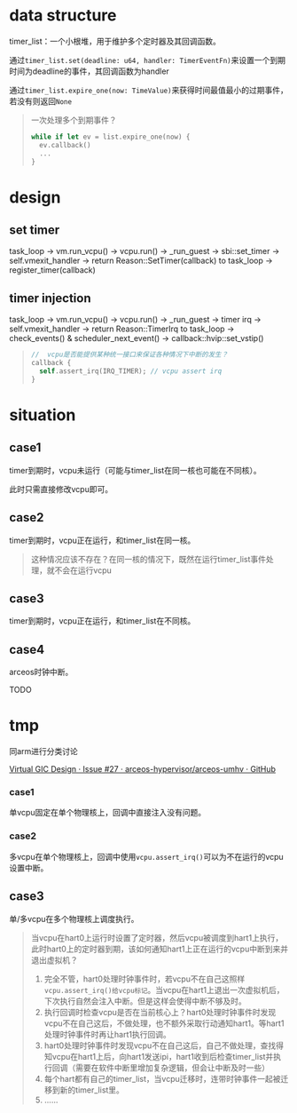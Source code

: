 
# data structure

timer_list：一个小根堆，用于维护多个定时器及其回调函数。

通过``timer_list.set(deadline: u64, handler: TimerEventFn)``来设置一个到期时间为deadline的事件，其回调函数为handler

通过``timer_list.expire_one(now: TimeValue)``来获得时间最值最小的过期事件，若没有则返回``None``

>一次处理多个到期事件？
>```rust
>while if let ev = list.expire_one(now) {
>	ev.callback()
>	...
>}
>```



# design

## set timer

task_loop -> vm.run_vcpu() -> vcpu.run() -> _run_guest -> sbi::set_timer -> self.vmexit_handler -> return Reason::SetTimer(callback) to task_loop -> register_timer(callback)




## timer injection

task_loop -> vm.run_vcpu() -> vcpu.run() -> _run_guest -> timer irq -> self.vmexit_handler -> return Reason::TimerIrq to task_loop -> check_events() & scheduler_next_event() -> callback::hvip::set_vstip()


>```rust
>//  vcpu是否能提供某种统一接口来保证各种情况下中断的发生？
>callback {
>	self.assert_irq(IRQ_TIMER); // vcpu assert irq
>}
>```




# situation

## case1

timer到期时，vcpu未运行（可能与timer_list在同一核也可能在不同核）。

此时只需直接修改vcpu即可。

## case2

timer到期时，vcpu正在运行，和timer_list在同一核。

>这种情况应该不存在？在同一核的情况下，既然在运行timer_list事件处理，就不会在运行vcpu

## case3

timer到期时，vcpu正在运行，和timer_list在不同核。



## case4

arceos时钟中断。

TODO











# tmp

同arm进行分类讨论

[Virtual GIC Design · Issue #27 · arceos-hypervisor/arceos-umhv · GitHub](https://github.com/arceos-hypervisor/arceos-umhv/issues/27)

### case1

单vcpu固定在单个物理核上，回调中直接注入没有问题。

### case2

多vcpu在单个物理核上，回调中使用``vcpu.assert_irq()``可以为不在运行的vcpu设置中断。

## case3

单/多vcpu在多个物理核上调度执行。

>当vcpu在hart0上运行时设置了定时器，然后vcpu被调度到hart1上执行，此时hart0上的定时器到期，该如何通知hart1上正在运行的vcpu中断到来并退出虚拟机？
>
>1. 完全不管，hart0处理时钟事件时，若vcpu不在自己这照样``vcpu.assert_irq()给vcpu标记``。当vcpu在hart1上退出一次虚拟机后，下次执行自然会注入中断。但是这样会使得中断不够及时。
>2. 执行回调时检查vcpu是否在当前核心上？hart0处理时钟事件时发现vcpu不在自己这后，不做处理，也不额外采取行动通知hart1。等hart1处理时钟事件时再让hart1执行回调。
>3. hart0处理时钟事件时发现vcpu不在自己这后，自己不做处理，查找得知vcpu在hart1上后，向hart1发送ipi，hart1收到后检查timer_list并执行回调（需要在软件中断里增加复杂逻辑，但会让中断及时一些）
>4. 每个hart都有自己的timer_list，当vcpu迁移时，连带时钟事件一起被迁移到新的timer_list里。
>5. ……




















